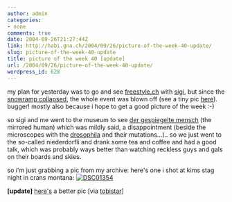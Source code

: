 ```yaml
---
author: admin
categories:
- none
comments: true
date: 2004-09-26T21:27:44Z
link: http://habi.gna.ch/2004/09/26/picture-of-the-week-40-update/
slug: picture-of-the-week-40-update
title: picture of the week 40 [update]
url: /2004/09/26/picture-of-the-week-40-update/
wordpress_id: 628
---
```


my plan for yesterday was to go and see [freestyle.ch](http://www.freestyle.ch/freestyle2004) with [sigi](http://www.slf.ch/staff/pers-home/sigrist/sigrist-en.html), but since the [snowramp collapsed](http://www.freestyle.ch/freestyle2004/alert.php), the whole event was blown off (see a tiny pic [here](http://www.freestyle.ch/freestyle2004/mag_content/rampe.jpg)).
bugger! mostly also because i hope to get a good picture of the week :-)

so sigi and me went to the museum to see [der gespiegelte mensch](http://www.dergespiegeltemensch.ch/) (the mirrored human) which was mildly said, a disappointment (beside the microscopes with the [drosophila](http://en.wikipedia.org/wiki/Drosophila) and their mutations...).. so we just went to the so-called niederdorfli and drank some tea and coffee and had a good talk, which was probably ways better than watching reckless guys and gals on their boards and skies.

so i'm just grabbing a pic from my archive:
here's one i shot at kims stag night in crans montana:
[![DSC01354](http://habi.gna.ch/blog/images/DSC01354-tm.jpg)](http://habi.gna.ch/blog/images/DSC01354.jpg)

**[update]**
[here's](http://www.tagesanzeiger.ch/dyn/news/galerie/zuerich/967.html) a better pic
[via [tobistar](http://www.tobistar.com/archiv/000241.php)]
